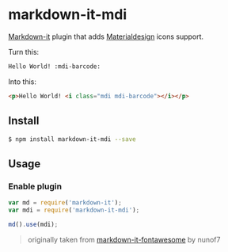 # markdown-it-mdi
[Markdown-it][markdown-it] plugin that adds [Materialdesign](https://materialdesignicons.com/) icons support.

Turn this:

```md
Hello World! :mdi-barcode:
```

Into this:

```html
<p>Hello World! <i class="mdi mdi-barcode"></i></p>
```


## Install
```bash
$ npm install markdown-it-mdi --save
```



## Usage


### Enable plugin

```js
var md = require('markdown-it');
var mdi = require('markdown-it-mdi');

md().use(mdi);
```

 > originally taken from [markdown-it-fontawesome](https://github.com/nunof07/markdown-it-fontawesome) by nunof7

[markdown-it]: https://github.com/markdown-it/markdown-it
[fontawesome]: https://fortawesome.github.io/Font-Awesome/